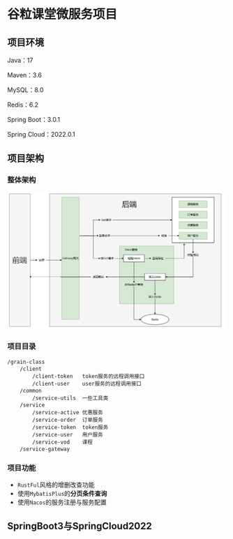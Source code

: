 # 谷粒课堂微服务项目
## 项目环境

Java：17

Maven：3.6

MySQL：8.0

Redis：6.2

Spring Boot：3.0.1

Spring Cloud：2022.0.1

## 项目架构

### 整体架构

![image-20230305105242437](images/image-20230305105242437.png)

### 项目目录

```
/grain-class
	/client
		/client-token  	token服务的远程调用接口
		/client-user	user服务的远程调用接口
	/common
		/service-utils	一些工具类
	/service
		/service-active	优惠服务
		/service-order	订单服务
		/service-token	token服务
		/service-user	用户服务
		/service-vod	课程
	/service-gateway
```

### 项目功能

+ `RustFul`风格的增删改查功能
+ 使用`MybatisPlus`的**分页条件查询**
+ 使用`Nacos`的服务注册与服务配置

## SpringBoot3与SpringCloud2022

